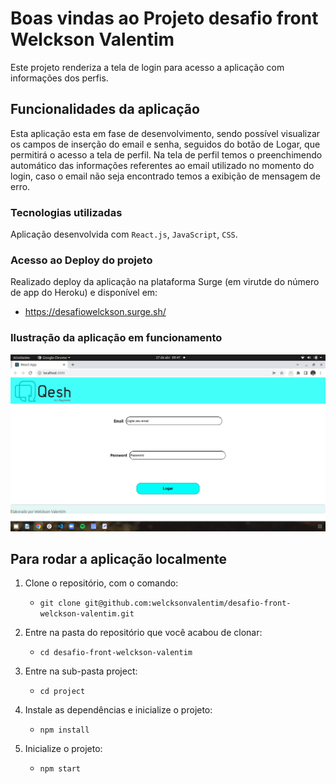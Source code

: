 # Boas vindas ao Projeto desafio front Welckson Valentim
Este projeto renderiza a tela de login para acesso a aplicação com informações dos perfis. 

## Funcionalidades da aplicação

Esta aplicação esta em fase de desenvolvimento, sendo possível visualizar os campos de inserção do email e senha, seguidos do botão de Logar, que permitirá o acesso a tela de perfil.
Na tela de perfil temos o preenchimendo automático das informações referentes ao email utilizado no momento do login, caso o email não seja encontrado temos a exibição de mensagem de erro.

### Tecnologias utilizadas

Aplicação desenvolvida com `React.js`, `JavaScript`, `CSS`.

### Acesso ao Deploy do projeto

Realizado deploy da aplicação na plataforma Surge (em virutde do número de app do Heroku) e disponível em:
* https://desafiowelckson.surge.sh/


### Ilustração da aplicação em funcionamento

<img alt="Imagem tela de Login" src="src/assets/imageLogin.png" />

## Para rodar a aplicação localmente

1. Clone o repositório, com o comando:
    * `git clone git@github.com:welcksonvalentim/desafio-front-welckson-valentim.git`

2. Entre na pasta do repositório que você acabou de clonar:
    * `cd desafio-front-welckson-valentim`

2. Entre na sub-pasta project:
    * `cd project`

3. Instale as dependências e inicialize o projeto:
    * `npm install`

4. Inicialize o projeto:
    * `npm start`


